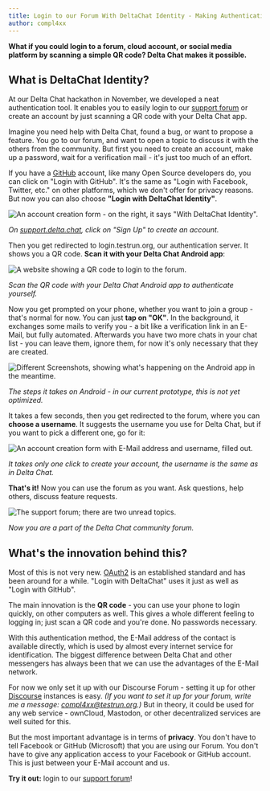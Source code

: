 ```yaml
---
title: Login to our Forum With DeltaChat Identity - Making Authentication Easy With a Simple QR Code
author: compl4xx
---
```



**What if you could login to a forum, cloud account, or social media platform
by scanning a simple QR code? Delta Chat makes it possible.**


## What is DeltaChat Identity?

At our Delta Chat hackathon in November, we developed a neat authentication
tool. It enables you to easily login to our [support
forum](https://support.delta.chat/) or create an account by just scanning a QR
code with your Delta Chat app.

Imagine you need help with Delta Chat, found a bug, or want to propose a
feature. You go to our forum, and want to open a topic to discuss it with the
others from the community. But first you need to create an account, make up a
password, wait for a verification mail - it's just too much of an effort.

If you have a [GitHub](https://github.com/deltachat/) account, like many Open
Source developers do, you can click on "Login with GitHub". It's the same as
"Login with Facebook, Twitter, etc." on other platforms, which we don't offer
for privacy reasons. But now you can also choose **"Login with DeltaChat
Identity"**.

![An account creation form - on the right, it says "With DeltaChat
Identity".](../assets/blog/delta-chat-identity-forum-signup.png)

*On <a href="https://support.delta.chat/"
target="_blank">support.delta.chat</a>, click on "Sign Up" to create an
account.*

Then you get redirected to login.testrun.org, our authentication server. It
shows you a QR code. **Scan it with your Delta Chat Android app**:

![A website showing a QR code to login to the
forum.](../assets/blog/delta-chat-identity-qr-code-scan.png)

*Scan the QR code with your Delta Chat Android app to authenticate yourself.*

Now you get prompted on your phone, whether you want to join a group - that's
normal for now. You can just **tap on "OK"**. In the background, it exchanges
some mails to verify you - a bit like a verification link in an E-Mail, but
fully automated. Afterwards you have two more chats in your chat list - you can
leave them, ignore them, for now it's only necessary that they are created.

![Different Screenshots, showing what's happening on the Android app in the
meantime.](../assets/blog/delta-chat-identity-android-flow.jpg)

*The steps it takes on Android - in our current prototype, this is not yet
optimized.*

It takes a few seconds, then you get redirected to the forum, where you can
**choose a username**. It suggests the username you use for Delta Chat, but if
you want to pick a different one, go for it:

![An account creation form with E-Mail address and username, filled
out.](../assets/blog/delta-chat-identity-create-account.png)

*It takes only one click to create your account, the username is the same as in
Delta Chat.*

**That's it!** Now you can use the forum as you want. Ask questions, help
others, discuss feature requests.

![The support forum; there are two unread
topics.](../assets/blog/delta-chat-identity-support-forum.png)

*Now you are a part of the Delta Chat community forum.*


## What's the innovation behind this?

Most of this is not very new. [OAuth2](https://oauth.net/2/) is an established
standard and has been around for a while. "Login with DeltaChat" uses it just
as well as "Login with GitHub".

The main innovation is the **QR code** - you can use your phone to login
quickly, on other computers as well. This gives a whole different feeling to
logging in; just scan a QR code and you're done. No passwords necessary.

With this authentication method, the E-Mail address of the contact is available
directly, which is used by almost every internet service for identification.
The biggest difference between Delta Chat and other messengers has always been
that we can use the advantages of the E-Mail network.

For now we only set it up with our Discourse Forum - setting it up for other
[Discourse](https://www.discourse.org/) instances is easy. *(If you want to set
it up for your forum, write me a message:
[compl4xx@testrun.org](mailto:compl4xx@testrun.org).)* But in theory, it could
be used for any web service - ownCloud, Mastodon, or other decentralized
services are well suited for this.

But the most important advantage is in terms of **privacy**. You don't have to
tell Facebook or GitHub (Microsoft) that you are using our Forum. You don't
have to give any application access to your Facebook or GitHub account. This is
just between your E-Mail account and us.

**Try it out:** login to our [support forum](https://support.delta.chat/)!


